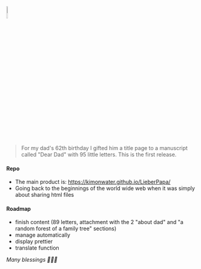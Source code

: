 <img src="https://powerful.kim/wp-content/uploads/2024/03/Papa.png" style="width: 9%;"/>
 
> For my dad's 62th birthday I gifted him a title page to a manuscript called "Dear Dad" with 95 little letters. This is the first release.

#### Repo
- The main product is: https://kimonwater.github.io/LieberPapa/
- Going back to the beginnings of the world wide web when it was simply about sharing html files

#### Roadmap
- finish content (89 letters, attachment with the 2 "about dad" and "a random forest of a family tree" sections)
- manage automatically
- display prettier
- translate function

 *Many blessings 🙏🏽🖤*
